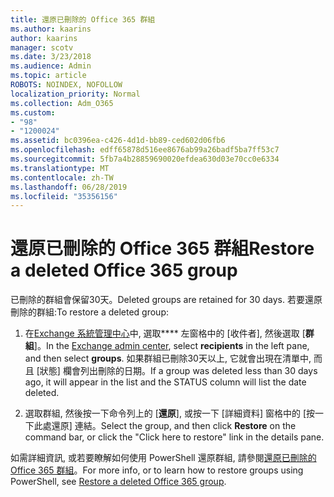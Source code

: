 ```yaml
---
title: 還原已刪除的 Office 365 群組
ms.author: kaarins
author: kaarins
manager: scotv
ms.date: 3/23/2018
ms.audience: Admin
ms.topic: article
ROBOTS: NOINDEX, NOFOLLOW
localization_priority: Normal
ms.collection: Adm_O365
ms.custom:
- "98"
- "1200024"
ms.assetid: bc0396ea-c426-4d1d-bb89-ced602d06fb6
ms.openlocfilehash: edff65878d516ee8676ab99a26badf5ba7ff53c7
ms.sourcegitcommit: 5fb7a4b28859690020efdea630d03e70cc0e6334
ms.translationtype: MT
ms.contentlocale: zh-TW
ms.lasthandoff: 06/28/2019
ms.locfileid: "35356156"
---
```

# <a name="restore-a-deleted-office-365-group"></a><span data-ttu-id="a85a8-102">還原已刪除的 Office 365 群組</span><span class="sxs-lookup"><span data-stu-id="a85a8-102">Restore a deleted Office 365 group</span></span>

<span data-ttu-id="a85a8-103">已刪除的群組會保留30天。</span><span class="sxs-lookup"><span data-stu-id="a85a8-103">Deleted groups are retained for 30 days.</span></span> <span data-ttu-id="a85a8-104">若要還原刪除的群組:</span><span class="sxs-lookup"><span data-stu-id="a85a8-104">To restore a deleted group:</span></span>
  
1. <span data-ttu-id="a85a8-105">在[Exchange 系統管理中心](https://outlook.office365.com/ecp/)中, 選取\*\*\*\* 左窗格中的 [收件者], 然後選取 [**群組**]。</span><span class="sxs-lookup"><span data-stu-id="a85a8-105">In the [Exchange admin center](https://outlook.office365.com/ecp/), select **recipients** in the left pane, and then select **groups**.</span></span> <span data-ttu-id="a85a8-106">如果群組已刪除30天以上, 它就會出現在清單中, 而且 [狀態] 欄會列出刪除的日期。</span><span class="sxs-lookup"><span data-stu-id="a85a8-106">If a group was deleted less than 30 days ago, it will appear in the list and the STATUS column will list the date deleted.</span></span>

2. <span data-ttu-id="a85a8-107">選取群組, 然後按一下命令列上的 [**還原**], 或按一下 [詳細資料] 窗格中的 [按一下此處還原] 連結。</span><span class="sxs-lookup"><span data-stu-id="a85a8-107">Select the group, and then click **Restore** on the command bar, or click the "Click here to restore" link in the details pane.</span></span>

<span data-ttu-id="a85a8-108">如需詳細資訊, 或若要瞭解如何使用 PowerShell 還原群組, 請參閱[還原已刪除的 Office 365 群組](https://go.microsoft.com/fwlink/?linkid=867802)。</span><span class="sxs-lookup"><span data-stu-id="a85a8-108">For more info, or to learn how to restore groups using PowerShell, see [Restore a deleted Office 365 group](https://go.microsoft.com/fwlink/?linkid=867802).</span></span>
  